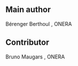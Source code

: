 Main author
----------------

Bérenger Berthoul <Berenger dot Berthoul at onera dot fr>, ONERA

Contributor
------------

Bruno Maugars <Bruno dot Maugars at onera dot fr>, ONERA

